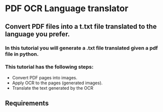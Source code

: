 # PDF OCR Language translator
## Convert PDF files into a t.txt file translated to the language you prefer.
### In this tutorial you will generate a .txt file translated given a pdf file in python.

### This tutorial has the following steps:
* Convert PDF pages into images.
* Apply OCR to the pages (generated images).
* Translate the text generated by the OCR

## Requirements

